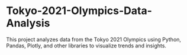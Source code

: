 # Tokyo-2021-Olympics-Data-Analysis
This project analyzes data from the Tokyo 2021 Olympics using Python, Pandas, Plotly, and other libraries to visualize trends and insights.

